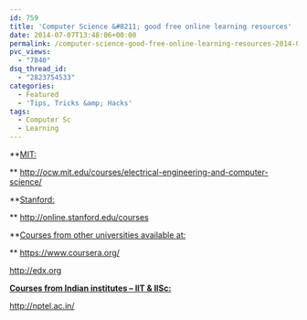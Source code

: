 ```yaml
---
id: 759
title: 'Computer Science &#8211; good free online learning resources'
date: 2014-07-07T13:48:06+00:00
permalink: /computer-science-good-free-online-learning-resources-2014-07.html
pvc_views:
  - "7840"
dsq_thread_id:
  - "2823754533"
categories:
  - Featured
  - 'Tips, Tricks &amp; Hacks'
tags:
  - Computer Sc
  - Learning
---
```

**<span style="text-decoration: underline">MIT:</span>
  
** <a href="http://ocw.mit.edu/courses/electrical-engineering-and-computer-science/" target="_blank">http://ocw.mit.edu/courses/electrical-engineering-and-computer-science/</a>

**<span style="text-decoration: underline">Stanford:</span>
  
** <a href="http://online.stanford.edu/courses" target="_blank">http://online.stanford.edu/courses</a>

**<span style="text-decoration: underline">Courses from other universities available at:</span>
  
** <a href="https://www.coursera.org/" target="_blank">https://www.coursera.org/</a>

<a href="http://edx.org" target="_blank">http://edx.org</a>

<span style="text-decoration: underline"><strong>Courses from Indian institutes &#8211; IIT & IISc:</strong></span>
  
<a href="http://nptel.ac.in/" target="_blank">http://nptel.ac.in/</a>

&nbsp;

&nbsp;
